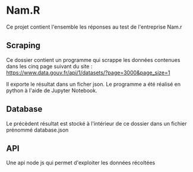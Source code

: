 # Nam.R

Ce projet contient l'ensemble les réponses au test de l'entreprise Nam.r

## Scraping

Ce dossier contient un programme qui scrappe les données contenues dans les cinq page suivant du site : https://www.data.gouv.fr/api/1/datasets/?page=3000&page_size=1 

Il exporte le résultat dans un ficher json. Le programme a été réalisé en python à l'aide de Jupyter Notebook.

## Database

Le précèdent résultat est stocké à l'intérieur de ce dossier dans un fichier prénommé database.json

## API

Une api node js qui permet d'exploiter les données récoltées
